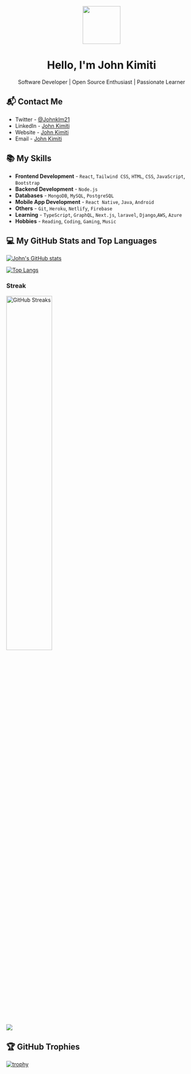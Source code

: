 <p align="center">
  <img src="https://media.giphy.com/media/M9gbBd9nbDrOTu1Mqx/giphy.gif" width="100"/>
</p>

<h1 align="center">Hello, I'm John Kimiti</h1>

<p align="center">
  Software Developer | Open Source Enthusiast | Passionate Learner
</p>

## 📬 Contact Me

- Twitter - [@Johnklm21](https://twitter.com/Johnklm21)
- LinkedIn - [John Kimiti](https://www.linkedin.com/in/john-kimiti-9322201a2/)
- Website - [John Kimiti](https://portfolio.jkim.tech/)
- Email - [John Kimiti](mailto:wairia21@gmail.com)

## 📚 My Skills

<!-- - **Languages** - `JavaScript`, `Python`, `Java`, `C++`, `C#`, `PHP`, `HTML`, `CSS` -->
- **Frontend Development** - `React`, `Tailwind CSS`, `HTML`, `CSS`, `JavaScript`, `Bootstrap`
- **Backend Development** - `Node.js`
- **Databases** - `MongoDB`, `MySQL`, `PostgreSQL`
- **Mobile App Development** - `React Native`, `Java`, `Android`
- **Others** - `Git`, `Heroku`, `Netlify`, `Firebase`
- **Learning** - `TypeScript`, `GraphQL`, `Next.js`, `laravel`, `Django`,`AWS`, `Azure`
- **Hobbies** - `Reading`, `Coding`, `Gaming`, `Music`
## 💻 My GitHub Stats and Top Languages

[![John's GitHub stats](https://github-readme-stats-alpha-gilt.vercel.app/api?username=jkimkim)](https://github.com/jkimkim)

[![Top Langs](https://github-readme-stats-alpha-gilt.vercel.app/api/top-langs/?username=jkimkim&layout=compact)](https://github.com/jkimkim)

<h3>Streak</h3>
<p>
  <img src="https://github-readme-streak-stats.herokuapp.com/?user=jkimkim&amp;theme=nord" alt="GitHub Streaks" width="49%" />
</p>

 [![](https://visitcount.itsvg.in/api?id=jkimkim&label=Profile%20Views&color=0&icon=6&pretty=false)](https://visitcount.itsvg.in)


## 🏆 GitHub Trophies

[![trophy](https://github-profile-trophy.vercel.app/?username=jkimkim&theme=onedark)](https://github.com/jkimkim)
